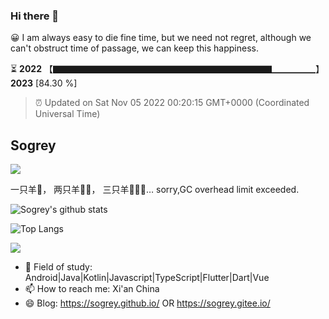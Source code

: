 ### Hi there 👋

😀 I am always easy to die fine time, but we need not regret, although we can't obstruct time of passage, we can keep this happiness. 
 
⏳ **2022** 【▇▇▇▇▇▇▇▇▇▇▇▇▇▇▇▇▇▇▇▇▇▇▇▇▇▁▁▁▁▁】 **2023** [84.30 %] <!-- https://github.com/liununu/liununu -->

> ⏰ Updated on Sat Nov 05 2022 00:20:15 GMT+0000 (Coordinated Universal Time)

## Sogrey

![](https://komarev.com/ghpvc/?username=sogrey&color=a90afb&style=for-the-badge)

一只羊🐑， 两只羊🐑🐑， 三只羊🐑🐑🐑… sorry,GC overhead limit exceeded.

![Sogrey's github stats](https://github-readme-stats.vercel.app/api?username=sogrey&show_icons=true&theme=material-palenight) <!-- https://github.com/anuraghazra/github-readme-stats -->

![Top Langs](https://github-readme-stats.vercel.app/api/top-langs/?username=sogrey&layout=compact)

![](https://github-profile-trophy.vercel.app/?username=sogrey&theme=onedark&row=2&column=4)

- 👯 Field of study: Android|Java|Kotlin|Javascript|TypeScript|Flutter|Dart|Vue
- 📫 How to reach me: Xi'an China
- 😄 Blog: https://sogrey.github.io/ OR https://sogrey.gitee.io/ 
